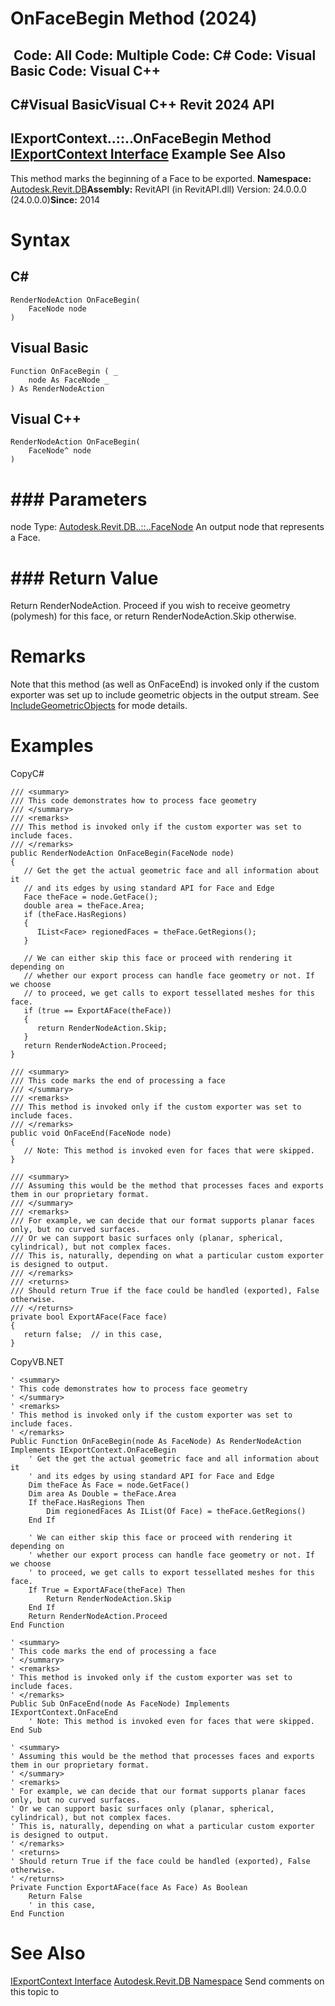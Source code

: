 # OnFaceBegin Method (2024)

﻿
 Code: All Code: Multiple Code: C# Code: Visual Basic Code: Visual C++   
---  
C#Visual BasicVisual C++
Revit 2024 API  
---  
IExportContext..::..OnFaceBegin Method   
[IExportContext Interface](7d0dc6df-db0e-6a07-3b42-8dde1bedb3c1.md "IExportContext Interface") Example See Also  
---  
This method marks the beginning of a Face to be exported. 
**Namespace:** [Autodesk.Revit.DB](87546ba7-461b-c646-cbb1-2cb8f5bff8b2.md "Autodesk.Revit.DB Namespace")**Assembly:** RevitAPI (in RevitAPI.dll) Version: 24.0.0.0 (24.0.0.0)**Since:** 2014 
# Syntax
C#  
---  
```text
RenderNodeAction OnFaceBegin(
	FaceNode node
)
```
  
Visual Basic  
---  
```text
Function OnFaceBegin ( _
	node As FaceNode _
) As RenderNodeAction
```
  
Visual C++  
---  
```text
RenderNodeAction OnFaceBegin(
	FaceNode^ node
)
```
  
# ### Parameters
node
    Type: [Autodesk.Revit.DB..::..FaceNode](fbd0d7af-ac40-e81e-8e06-8b2ce90be28b.md "FaceNode Class") An output node that represents a Face. 
# ### Return Value
Return RenderNodeAction. Proceed if you wish to receive geometry (polymesh) for this face, or return RenderNodeAction.Skip otherwise. 
# Remarks
Note that this method (as well as OnFaceEnd) is invoked only if the custom exporter was set up to include geometric objects in the output stream. See [IncludeGeometricObjects](2ce1075e-380e-01e7-6459-b7467c2a2414.md "IncludeGeometricObjects Property") for mode details. 
# Examples
CopyC#
```text
/// <summary>
/// This code demonstrates how to process face geometry
/// </summary>
/// <remarks>
/// This method is invoked only if the custom exporter was set to include faces.
/// </remarks>
public RenderNodeAction OnFaceBegin(FaceNode node)
{
   // Get the get the actual geometric face and all information about it
   // and its edges by using standard API for Face and Edge
   Face theFace = node.GetFace();
   double area = theFace.Area;
   if (theFace.HasRegions)
   {
      IList<Face> regionedFaces = theFace.GetRegions();
   }

   // We can either skip this face or proceed with rendering it depending on 
   // whether our export process can handle face geometry or not. If we choose 
   // to proceed, we get calls to export tessellated meshes for this face.
   if (true == ExportAFace(theFace))
   {
      return RenderNodeAction.Skip;
   }
   return RenderNodeAction.Proceed;
}

/// <summary>
/// This code marks the end of processing a face
/// </summary>
/// <remarks>
/// This method is invoked only if the custom exporter was set to include faces.
/// </remarks>
public void OnFaceEnd(FaceNode node)
{
   // Note: This method is invoked even for faces that were skipped.
}

/// <summary>
/// Assuming this would be the method that processes faces and exports them in our proprietary format.
/// </summary>
/// <remarks>
/// For example, we can decide that our format supports planar faces only, but no curved surfaces.
/// Or we can support basic surfaces only (planar, spherical, cylindrical), but not complex faces.
/// This is, naturally, depending on what a particular custom exporter is designed to output.
/// </remarks>
/// <returns>
/// Should return True if the face could be handled (exported), False otherwise.
/// </returns>
private bool ExportAFace(Face face)
{
   return false;  // in this case, 
}
```

CopyVB.NET
```text
' <summary>
' This code demonstrates how to process face geometry
' </summary>
' <remarks>
' This method is invoked only if the custom exporter was set to include faces.
' </remarks>
Public Function OnFaceBegin(node As FaceNode) As RenderNodeAction Implements IExportContext.OnFaceBegin
    ' Get the get the actual geometric face and all information about it
    ' and its edges by using standard API for Face and Edge
    Dim theFace As Face = node.GetFace()
    Dim area As Double = theFace.Area
    If theFace.HasRegions Then
        Dim regionedFaces As IList(Of Face) = theFace.GetRegions()
    End If

    ' We can either skip this face or proceed with rendering it depending on 
    ' whether our export process can handle face geometry or not. If we choose 
    ' to proceed, we get calls to export tessellated meshes for this face.
    If True = ExportAFace(theFace) Then
        Return RenderNodeAction.Skip
    End If
    Return RenderNodeAction.Proceed
End Function

' <summary>
' This code marks the end of processing a face
' </summary>
' <remarks>
' This method is invoked only if the custom exporter was set to include faces.
' </remarks>
Public Sub OnFaceEnd(node As FaceNode) Implements IExportContext.OnFaceEnd
    ' Note: This method is invoked even for faces that were skipped.
End Sub

' <summary>
' Assuming this would be the method that processes faces and exports them in our proprietary format.
' </summary>
' <remarks>
' For example, we can decide that our format supports planar faces only, but no curved surfaces.
' Or we can support basic surfaces only (planar, spherical, cylindrical), but not complex faces.
' This is, naturally, depending on what a particular custom exporter is designed to output.
' </remarks>
' <returns>
' Should return True if the face could be handled (exported), False otherwise.
' </returns>
Private Function ExportAFace(face As Face) As Boolean
    Return False
    ' in this case, 
End Function
```

# See Also
[IExportContext Interface](7d0dc6df-db0e-6a07-3b42-8dde1bedb3c1.md "IExportContext Interface")
[Autodesk.Revit.DB Namespace](87546ba7-461b-c646-cbb1-2cb8f5bff8b2.md "Autodesk.Revit.DB Namespace")
Send comments on this topic to 